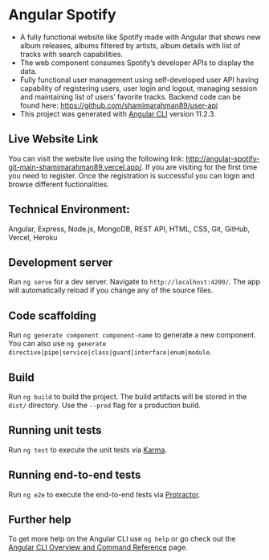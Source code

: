 # Angular Spotify

* A fully functional website like Spotify made with Angular that shows new album releases, albums filtered by artists, album details with list of tracks with search capabilities. 
* The web component consumes Spotify’s developer APIs to display the data. 
* Fully functional user management using self-developed user API having capability of registering users, user login and logout, managing session and maintaining list of users’ favorite tracks. Backend code can be found here: <https://github.com/shamimarahman89/user-api>
* This project was generated with [Angular CLI](https://github.com/angular/angular-cli) version 11.2.3.

## Live Website Link

You can visit the website live using the following link: <http://angular-spotify-git-main-shamimarahman89.vercel.app/>.
If you are visiting for the first time you need to register. Once the registration is successful you can login and browse different fuctionalities.

## Technical Environment: 

Angular, Express, Node.js, MongoDB, REST API, HTML, CSS, Git, GitHub, Vercel, Heroku

## Development server

Run `ng serve` for a dev server. Navigate to `http://localhost:4200/`. The app will automatically reload if you change any of the source files.

## Code scaffolding

Run `ng generate component component-name` to generate a new component. You can also use `ng generate directive|pipe|service|class|guard|interface|enum|module`.

## Build

Run `ng build` to build the project. The build artifacts will be stored in the `dist/` directory. Use the `--prod` flag for a production build.

## Running unit tests

Run `ng test` to execute the unit tests via [Karma](https://karma-runner.github.io).

## Running end-to-end tests

Run `ng e2e` to execute the end-to-end tests via [Protractor](http://www.protractortest.org/).

## Further help

To get more help on the Angular CLI use `ng help` or go check out the [Angular CLI Overview and Command Reference](https://angular.io/cli) page.

